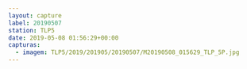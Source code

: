 ```yaml
---
layout: capture
label: 20190507
station: TLP5
date: 2019-05-08 01:56:29+00:00
capturas:
  - imagem: TLP5/2019/201905/20190507/M20190508_015629_TLP_5P.jpg
---
```

